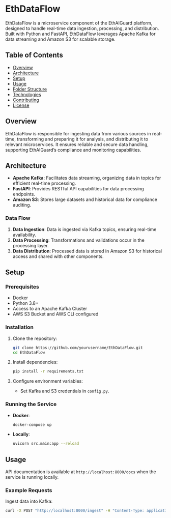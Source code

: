 # EthDataFlow

EthDataFlow is a microservice component of the EthAIGuard platform, designed to handle real-time data ingestion, processing, and distribution. Built with Python and FastAPI, EthDataFlow leverages Apache Kafka for data streaming and Amazon S3 for scalable storage. 

## Table of Contents
- [Overview](#overview)
- [Architecture](#architecture)
- [Setup](#setup)
- [Usage](#usage)
- [Folder Structure](#folder-structure)
- [Technologies](#technologies)
- [Contributing](#contributing)
- [License](#license)

## Overview

EthDataFlow is responsible for ingesting data from various sources in real-time, transforming and preparing it for analysis, and distributing it to relevant microservices. It ensures reliable and secure data handling, supporting EthAIGuard’s compliance and monitoring capabilities.

## Architecture

- **Apache Kafka**: Facilitates data streaming, organizing data in topics for efficient real-time processing.
- **FastAPI**: Provides RESTful API capabilities for data processing endpoints.
- **Amazon S3**: Stores large datasets and historical data for compliance auditing.

### Data Flow

1. **Data Ingestion**: Data is ingested via Kafka topics, ensuring real-time availability.
2. **Data Processing**: Transformations and validations occur in the processing layer.
3. **Data Distribution**: Processed data is stored in Amazon S3 for historical access and shared with other components.

## Setup

### Prerequisites

- Docker
- Python 3.8+
- Access to an Apache Kafka Cluster
- AWS S3 Bucket and AWS CLI configured

### Installation

1. Clone the repository:
    ```bash
    git clone https://github.com/yourusername/EthDataFlow.git
    cd EthDataFlow
    ```

2. Install dependencies:
    ```bash
    pip install -r requirements.txt
    ```

3. Configure environment variables:
    - Set Kafka and S3 credentials in `config.py`.

### Running the Service

- **Docker**:
    ```bash
    docker-compose up
    ```
- **Locally**:
    ```bash
    uvicorn src.main:app --reload
    ```

## Usage

API documentation is available at `http://localhost:8000/docs` when the service is running locally.

### Example Requests

Ingest data into Kafka:
```bash
curl -X POST "http://localhost:8000/ingest" -H "Content-Type: application/json" -d '{"data": "sample data"}'
